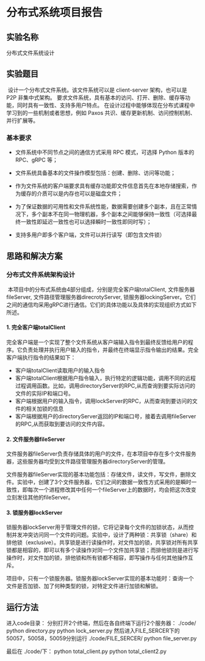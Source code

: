 # 分布式系统项目报告

## 实验名称

分布式文件系统设计

## 实验题目

​		设计一个分布式文件系统。该文件系统可以是 client-server 架构，也可以是 P2P 非集中式架构。 要求文件系统，具有基本的访问、打开、删除、缓存等功能，同时具有一致性、支持多用户特点。 在设计过程中能够体现在分布式课程中学习到的一些机制或者思想，例如 Paxos 共识、缓存更新机制、访问控制机制、并行扩展等。

### 基本要求

- 文件系统中不同节点之间的通信方式采用 RPC 模式，可选择 Python 版本的 RPC、gRPC 等；
- 文件系统具备基本的文件操作模型包括：创建、删除、访问等功能；
- 作为文件系统的客户端要求具有缓存功能即文件信息首先在本地存储搜索，作为缓存的介质可以是内存也可以是磁盘文件； 
- 为了保证数据的可用性和文件系统性能，数据需要创建多个副本，且在正常情况下，多个副本不在同一物理机器，多个副本之间能够保持一致性（可选择最终一致性即延迟一致性也可以选择瞬时一致性即同时写）； 

- 支持多用户即多个客户端，文件可以并行读写（即包含文件锁） 

## 思路和解决方案

### 分布式文件系统架构设计

​		本项目中的分布式系统由4部分组成，分别是完全客户端totalClient, 文件服务器fileServer, 文件路径管理服务器direcrotyServer, 锁服务器lockingServer。它们之间的通信均采用gRPC进行通信。它们的具体功能以及具体的实现组织方式如下所述。

#### 1. 完全客户端totalClient

​		完全客户端是一个实现了整个文件系统从客户端输入指令到最终反馈给用户的程序。它负责处理并执行用户输入的指令，并最终在终端显示指令输出的结果。完全客户端执行指令的结果如下：

- 客户端totalClient读取用户的输入指令
- 客户端totalClient根据用户指令输入，执行特定的逻辑功能，调用不同的远程过程调用函数。比如，调用directoryServer的RPC,从而查询到要实际访问的文件的实际IP和端口号。
- 客户端根据用户的输入指令，调用lockServer的RPC，从而查询到要访问的文件的相关加锁的信息
- 客户端根据用户的directoryServer返回的IP和端口号，接着去调用fileServer的RPC,从而获取到要访问的文件内容。

#### 2. 文件服务器fileServer

​		文件服务器fileServer负责存储具体的用户的文件，在本项目中存在多个文件服务器，这些服务器均受到文件路径管理服务器directoryServer的管理。

​		文件服务器fileServer实现的基本功能包括：存储文件，读文件，写文件，删除文件。实验中，创建了3个文件服务器，它们之间的数据一致性方式采用的是瞬时一致性，即每次一个进程修改其中任何一个fileServer上的数据时，均会把这次改变立刻发往其他的fileServer。

#### 3. 锁服务器lockServer

​		锁服务器lockServer用于管理文件的锁，它将记录每个文件的加锁状态，从而控制并发冲突访问同一个文件的问题。实验中，设计了两种锁：共享锁（share）和排他锁（exclusive）。共享锁是进行读操作时，对文件加的锁，共享锁对所有共享锁都是相容的，即可以有多个读操作对同一个文件加共享锁；而排他锁则是进行写操作时，对文件加的锁，排他锁和所有锁都不相容，即写操作与任何其他操作互斥。

​		项目中，只有一个锁服务器。锁服务器lockServer实现的基本功能时：查询一个文件是否加锁、加了何种类型的锁，对特定文件进行加锁和解锁。

## 运行方法

进入code目录：
分别打开2个终端，然后在各自终端下运行2个服务器：
./code/
python directory.py
python lock_server.py
然后进入FILE_SERCER下的50057，50058，50059分别运行
./code/FILE_SERCER/
python file_server.py

最后在 ./code/下：
python total_client.py
python total_client2.py
